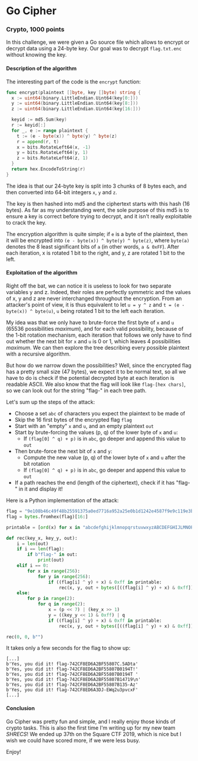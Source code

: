 # Go Cipher
### Crypto, 1000 points

In this challenge, we were given a Go source file which allows to encrypt or decrypt data using a 24-byte key. Our goal was to decrypt `flag.txt.enc` without knowing the key.

#### Description of the algorithm

The interesting part of the code is the `encrypt` function:

```Go
func encrypt(plaintext []byte, key []byte) string {
  x := uint64(binary.LittleEndian.Uint64(key[0:]))
  y := uint64(binary.LittleEndian.Uint64(key[8:]))
  z := uint64(binary.LittleEndian.Uint64(key[16:]))

  keyid := md5.Sum(key)
  r := keyid[:]
  for _, e := range plaintext {
    t := (e - byte(x)) ^ byte(y) ^ byte(z)
    r = append(r, t)
    x = bits.RotateLeft64(x, -1)
    y = bits.RotateLeft64(y, 1)
    z = bits.RotateLeft64(z, 1)
  }
  return hex.EncodeToString(r)
}
```

The idea is that our 24-byte key is split into 3 chunks of 8 bytes each, and then converted into 64-bit integers `x`, `y` and `z`.

The key is then hashed into md5 and the ciphertext starts with this hash (16 bytes). As far as my understanding went, the sole purpose of this md5 is to ensure a key is correct before trying to decrypt, and it isn't really exploitable to crack the key.

The encryption algorithm is quite simple; if `e` is a byte of the plaintext, then it will be encrypted into `(e - byte(x)) ^ byte(y) ^ byte(z)`, where `byte(a)` denotes the 8 least significant bits of `a` (in other words, `a & 0xFF`). After each iteration, x is rotated 1 bit to the right, and y, z are rotated 1 bit to the left.


#### Exploitation of the algorithm

Right off the bat, we can notice it is useless to look for two separate variables y and z. Indeed, their roles are perfectly symmetric and the values of x, y and z are never interchanged throughout the encryption. From an attacker's point of view, it is thus equivalent to let `u = y ^ z` and `t = (e - byte(x)) ^ byte(u)`, `u` being rotated 1 bit to the left each iteration.

My idea was that we only have to brute-force the first byte of `x` and `u` (65536 possibilities *maximum*), and for each valid possibility, because of the 1-bit rotation mechanism, each iteration that follows we only have to find out whether the next bit for `x` and `u` is 0 or 1, which leaves 4 possibilities *maximum*. We can then explore the tree describing every possible plaintext with a recursive algorithm.

But how do we narrow down the possibilities? Well, since the encrypted flag has a pretty small size (47 bytes), we expect it to be normal text, so all we have to do is check if the potential decrypted byte at each iteration is readable ASCII. We also know that the flag will look like `flag-[hex chars]`, so we can look out for the string "flag-" in each tree path.

Let's sum up the steps of the attack:
* Choose a set `abc` of characters you expect the plaintext to be made of
* Skip the 16 first bytes of the encrypted flag `flag`
* Start with an "empty" `x` and `u`, and an empty plaintext `out`
* Start by brute-forcing the values (p, q) of the lower byte of `x` and `u`:
    * If `(flag[0] ^ q) + p)` is in `abc`, go deeper and append this value to `out`
* Then brute-force the next bit of `x` and `y`:
    * Compute the new value (p, q) of the lower byte of `x` and `u` after the bit rotation
    * If `(flag[0] ^ q) + p)` is in `abc`, go deeper and append this value to `out`
* If a path reaches the end (length of the ciphertext), check if it has "flag-" in it and display it!


Here is a Python implementation of the attack:

```python
flag = "9e108b46c49f48b25591375a0ed7716a952a25e0b1d1242e4587f9e9c119e3b7f4d3d063b9a5cdf298e2b2a4a9b42835febde85f690ca6997100351ebdb17b"
flag = bytes.fromhex(flag)[16:]

printable = [ord(x) for x in "abcdefghijklmnopqrstuvwxyzABCDEFGHIJLMNOPQRSTUVWXYZ- 0123456789,.?!\n"]

def rec(key_x, key_y, out):
    i = len(out)
    if i == len(flag):
        if b"flag-" in out:
            print(out)
    elif i == 0:
        for x in range(256):
            for y in range(256):
                if ((flag[i] ^ y) + x) & 0xff in printable:
                    rec(x, y, out + bytes([((flag[i] ^ y) + x) & 0xff]))
    else:
        for p in range(2):
            for q in range(2):
                x = (p << 7) | (key_x >> 1)
                y = ((key_y << 1) & 0xff) | q
                if ((flag[i] ^ y) + x) & 0xff in printable:
                    rec(x, y, out + bytes([((flag[i] ^ y) + x) & 0xff]))

rec(0, 0, b"")
```



It takes only a few seconds for the flag to show up:

```
[...]
b'Yes, you did it! flag-742CF8ED6A2BF55807C.5ADta'
b'Yes, you did it! flag-742CF8ED6A2BF55807B0194T!'
b'Yes, you did it! flag-742CF8ED6A2BF55807B0194T '
b'Yes, you did it! flag-742CF8ED6A2BF55807B14719\n'
b'Yes, you did it! flag-742CF8ED6A2BF55807B135-Az'
b'Yes, you did it! flag-742CF8ED6A3DJ-EWq2u3pvcxF'
[...]
```

#### Conclusion

Go Cipher was pretty fun and simple, and I really enjoy those kinds of crypto tasks. This is also the first time I'm writing up for my new team *SHRECS*! We ended up 37th on the Square CTF 2019, which is nice but I wish we could have scored more, if we were less busy.

Enjoy!
